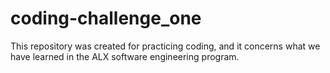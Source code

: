 # coding-challenge_one
This repository was created for practicing coding, and it concerns what we have learned in the ALX software engineering program.
